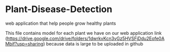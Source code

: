 # Plant-Disease-Detection
web application that help people grow healthy plants


This file contains model for each plant we have on our web application
link (https://drive.google.com/drive/folders/1dwrkvKcn3vGz5HVSFjDdu2Eofe0AMbif?usp=sharing)
because data is large to be uploaded in github
